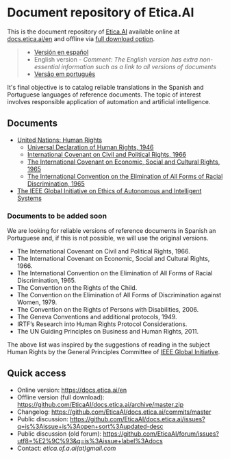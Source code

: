 # Document repository of Etica.AI
This is the document repository of [Etica.AI](https://etica.ai) available
online at [docs.etica.ai/en](https://docs.etica.ai/en) and offline via
[full download option](https://github.com/EticaAI/docs.etica.ai/archive/master.zip).

> - [Versión en español](../es/)
> - English version - _Comment: The English version has extra non-essential information such as a link to all versions of documents_
> - [Versão em português](../pt/)

It's final objective is to catalog reliable translations in the Spanish and
Portuguese languages of reference documents. The topic of interest involves
responsible application of automation and artificial intelligence.

## Documents

- [United Nations: Human Rights](../un-hr/)
  - [Universal Declaration of Human Rights, 1946](../un-hr/udhr/)
  - [International Covenant on Civil and Political Rights, 1966](../un-hr/iccpr/)
  - [The International Covenant on Economic, Social and Cultural Rights, 1965](../un-hr/icescr/)
  - [The International Convention on the Elimination of All Forms of Racial Discrimination, 1965](../un-hr/iceafrd/)
- [The IEEE Global Initiative on Ethics of Autonomous and Intelligent Systems](../ieee-gieais/)

### Documents to be added soon
We are looking for reliable versions of reference documents in Spanish an
Portuguese and, if this is not possible, we will use the original versions.

- The International Covenant on Civil and Political Rights, 1966.
- The International Covenant on Economic, Social and Cultural Rights, 1966.
- The International Convention on the Elimination of All Forms of Racial Discrimination, 1965.
- The Convention on the Rights of the Child.
- The Convention on the Elimination of All Forms of Discrimination against Women, 1979.
- The Convention on the Rights of Persons with Disabilities, 2006.
- The Geneva Conventions and additional protocols, 1949.
- IRTF’s Research into Human Rights Protocol Considerations.
- The UN Guiding Principles on Business and Human Rights, 2011.

The above list was inspired by the suggestions of reading in the subject
Human Rights by the General Principles Committee of
[IEEE Global Initiative](https://ethicsinaction.ieee.org/).

## Quick access

- Online version: <https://docs.etica.ai/en>
- Offline version (full download): <https://github.com/EticaAI/docs.etica.ai/archive/master.zip>
- Changelog: <https://github.com/EticaAI/docs.etica.ai/commits/master>
- Public discussion: <https://github.com/EticaAI/docs.etica.ai/issues?q=is%3Aissue+is%3Aopen+sort%3Aupdated-desc>
- Public discussion (old forum): <https://github.com/EticaAI/forum/issues?utf8=%E2%9C%93&q=is%3Aissue+label%3Adocs>
- Contact: _etica.of.a.ai(at)gmail.com_
